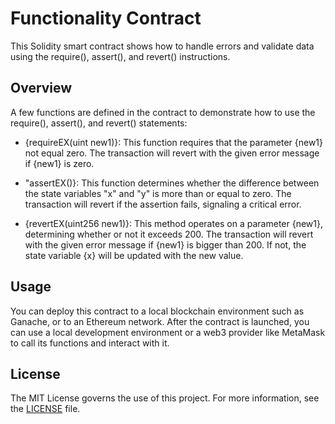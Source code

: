 # Functionality Contract

This Solidity smart contract shows how to handle errors and validate data using the require(), assert(), and revert() instructions.

## Overview

A few functions are defined in the contract to demonstrate how to use the require(), assert(), and revert() statements:

- {requireEX(uint new1)}: This function requires that the parameter {new1} not equal zero. The transaction will revert with the given error message if {new1} is zero.

- "assertEX()}: This function determines whether the difference between the state variables "x" and "y" is more than or equal to zero. The transaction will revert if the assertion fails, signaling a critical error.

- {revertEX(uint256 new1)}: This method operates on a parameter {new1}, determining whether or not it exceeds 200. The transaction will revert with the given error message if {new1} is bigger than 200. If not, the state variable {x} will be updated with the new value.

## Usage

You can deploy this contract to a local blockchain environment such as Ganache, or to an Ethereum network. After the contract is launched, you can use a local development environment or a web3 provider like MetaMask to call its functions and interact with it.

## License

The MIT License governs the use of this project. For more information, see the [LICENSE](LICENSE) file.
